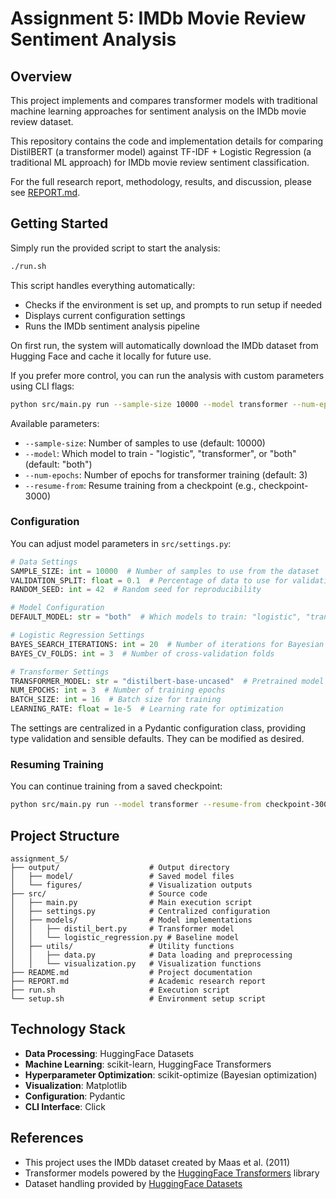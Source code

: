 # Assignment 5: IMDb Movie Review Sentiment Analysis

## Overview
This project implements and compares transformer models with traditional machine learning approaches for sentiment analysis on the IMDb movie review dataset.

This repository contains the code and implementation details for comparing DistilBERT (a transformer model) against TF-IDF + Logistic Regression (a traditional ML approach) for IMDb movie review sentiment classification.

For the full research report, methodology, results, and discussion, please see [REPORT.md](./REPORT.md).

## Getting Started

Simply run the provided script to start the analysis:

```bash
./run.sh
```

This script handles everything automatically:
- Checks if the environment is set up, and prompts to run setup if needed
- Displays current configuration settings
- Runs the IMDb sentiment analysis pipeline

On first run, the system will automatically download the IMDb dataset from Hugging Face and cache it locally for future use.


If you prefer more control, you can run the analysis with custom parameters using CLI flags:

```bash
python src/main.py run --sample-size 10000 --model transformer --num-epochs 3
```

Available parameters:
- `--sample-size`: Number of samples to use (default: 10000)
- `--model`: Which model to train - "logistic", "transformer", or "both" (default: "both")
- `--num-epochs`: Number of epochs for transformer training (default: 3)
- `--resume-from`: Resume training from a checkpoint (e.g., checkpoint-3000)



### Configuration

You can adjust model parameters in `src/settings.py`:

```python
# Data Settings
SAMPLE_SIZE: int = 10000  # Number of samples to use from the dataset
VALIDATION_SPLIT: float = 0.1  # Percentage of data to use for validation
RANDOM_SEED: int = 42  # Random seed for reproducibility

# Model Configuration
DEFAULT_MODEL: str = "both"  # Which models to train: "logistic", "transformer", or "both"

# Logistic Regression Settings
BAYES_SEARCH_ITERATIONS: int = 20  # Number of iterations for Bayesian optimization
BAYES_CV_FOLDS: int = 3  # Number of cross-validation folds

# Transformer Settings
TRANSFORMER_MODEL: str = "distilbert-base-uncased"  # Pretrained model to use
NUM_EPOCHS: int = 3  # Number of training epochs
BATCH_SIZE: int = 16  # Batch size for training
LEARNING_RATE: float = 1e-5  # Learning rate for optimization
```

The settings are centralized in a Pydantic configuration class, providing type validation and sensible defaults. They can be modified as desired.


### Resuming Training

You can continue training from a saved checkpoint:

```bash
python src/main.py run --model transformer --resume-from checkpoint-3000
```

## Project Structure

```
assignment_5/
├── output/                    # Output directory
│   ├── model/                 # Saved model files
│   └── figures/               # Visualization outputs
├── src/                       # Source code
│   ├── main.py                # Main execution script
│   ├── settings.py            # Centralized configuration
│   ├── models/                # Model implementations
│   │   ├── distil_bert.py     # Transformer model
│   │   └── logistic_regression.py # Baseline model
│   ├── utils/                 # Utility functions
│   │   ├── data.py            # Data loading and preprocessing
│   │   └── visualization.py   # Visualization functions
├── README.md                  # Project documentation
├── REPORT.md                  # Academic research report
├── run.sh                     # Execution script
└── setup.sh                   # Environment setup script
```

## Technology Stack

- **Data Processing**: HuggingFace Datasets
- **Machine Learning**: scikit-learn, HuggingFace Transformers
- **Hyperparameter Optimization**: scikit-optimize (Bayesian optimization)
- **Visualization**: Matplotlib
- **Configuration**: Pydantic
- **CLI Interface**: Click

## References

- This project uses the IMDb dataset created by Maas et al. (2011)
- Transformer models powered by the [HuggingFace Transformers](https://huggingface.co/transformers/) library
- Dataset handling provided by [HuggingFace Datasets](https://huggingface.co/docs/datasets/)
